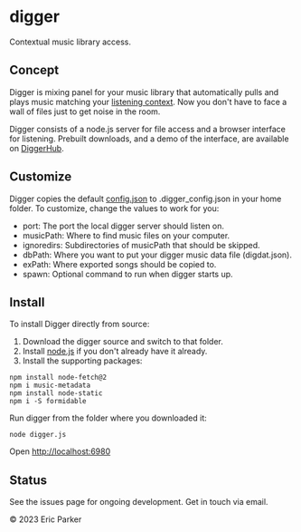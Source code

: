 # digger
Contextual music library access.

## Concept

Digger is mixing panel for your music library that automatically pulls and plays music matching your [listening context](https://epinova.com/more/contextual-music-retrieval.html).  Now you don't have to face a wall of files just to get noise in the room.

Digger consists of a node.js server for file access and a browser interface for listening.  Prebuilt downloads, and a demo of the interface, are available on [DiggerHub](https://diggerhub.com).


## Customize

Digger copies the default [config.json](https://github.com/theriex/digger/blob/master/config.json) to .digger_config.json in your home folder.  To customize, change the values to work for you:

 * port: The port the local digger server should listen on.
 * musicPath: Where to find music files on your computer.
 * ignoredirs: Subdirectories of musicPath that should be skipped.
 * dbPath: Where you want to put your digger music data file (digdat.json).
 * exPath: Where exported songs should be copied to.
 * spawn: Optional command to run when digger starts up.


## Install

To install Digger directly from source:
  1. Download the digger source and switch to that folder.
  2. Install [node.js](https://nodejs.org/en/download/) if you don't already have it already.
  3. Install the supporting packages:

    npm install node-fetch@2
    npm i music-metadata
    npm install node-static
    npm i -S formidable

Run digger from the folder where you downloaded it:

    node digger.js

Open [http://localhost:6980](http://localhost:6980)


## Status

See the issues page for ongoing development.  Get in touch via email.

© 2023 Eric Parker
